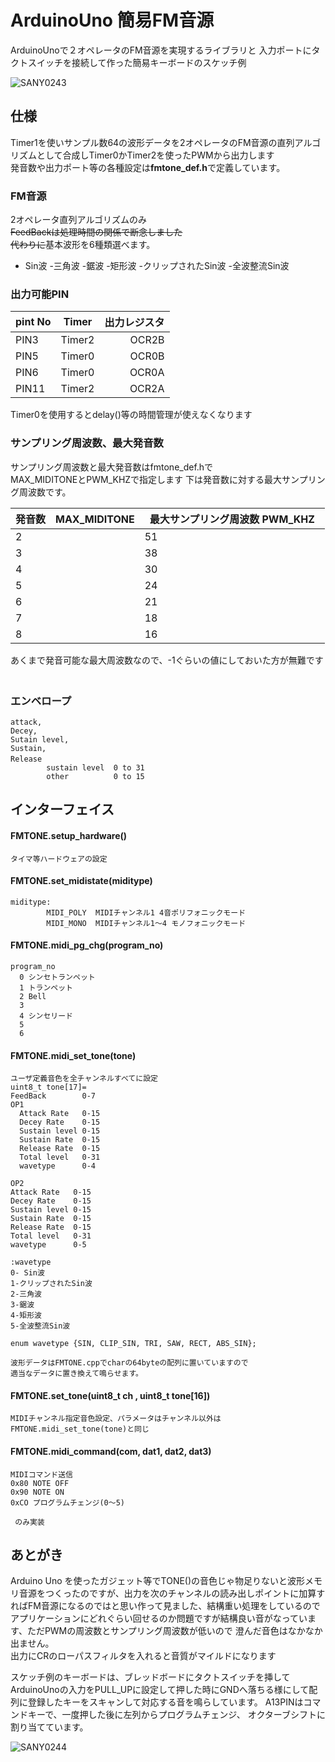 # ArduinoUno  簡易FM音源
ArduinoUnoで２オペレータのFM音源を実現するライブラリと
入力ポートにタクトスイッチを接続して作った簡易キーボードのスケッチ例

![SANY0243](https://user-images.githubusercontent.com/28349102/85951556-bae89f00-b99e-11ea-81ff-e492c51760d5.JPG)

##  仕様

Timer1を使いサンプル数64の波形データを2オペレータのFM音源の直列アルゴリズムとして合成しTimer0かTimer2を使ったPWMから出力します  
発音数や出力ポート等の各種設定は**fmtone_def.h**で定義しています。

### FM音源
2オペレータ直列アルゴリズムのみ  
~~FeedBackは処理時間の関係で断念しました  
代わりに~~基本波形を6種類選べます。
- Sin波
-三角波
-鋸波
-矩形波
-クリップされたSin波
-全波整流Sin波








### 出力可能PIN

|pint No| Timer | 出力レジスタ|
|:--|    --|--:|
|PIN3  |Timer2|  OCR2B|
|PIN5  |Timer0  |OCR0B|
|PIN6  |Timer0  |OCR0A |
|PIN11 |Timer2  |OCR2A  |

Timer0を使用するとdelay()等の時間管理が使えなくなります  
### サンプリング周波数、最大発音数
サンプリング周波数と最大発音数はfmtone_def.hで  
MAX_MIDITONEとPWM_KHZで指定します
下は発音数に対する最大サンプリング周波数です。


|発音数　MAX_MIDITONE|最大サンプリング周波数 PWM_KHZ　|
|      --        |        --              |
|2| 51    |
|3|38|
|4|30|
|5|24|
|6|21|
|7|18|
|8|16|

あくまで発音可能な最大周波数なので、-1ぐらいの値にしておいた方が無難です
 　



### エンベロープ
    attack,
    Decey,
    Sutain level,
    Sustain,
    Release　
            sustain level  0 to 31  
            other          0 to 15

## インターフェイス

#### FMTONE.setup_hardware()
    タイマ等ハードウェアの設定

#### FMTONE.set_midistate(miditype)
    miditype:  
            MIDI_POLY  MIDIチャンネル1 4音ポリフォニックモード
            MIDI_MONO  MIDIチャンネル1～4 モノフォニックモード
#### FMTONE.midi_pg_chg(program_no)
    program_no
      0 シンセトランペット
      1 トランペット
      2 Bell
      3
      4 シンセリード
      5
      6


#### FMTONE.midi_set_tone(tone)
    ユーザ定義音色を全チャンネルすべてに設定
    uint8_t tone[17]=
    FeedBack        0-7
    OP1
      Attack Rate   0-15
      Decey Rate    0-15
      Sustain level 0-15
      Sustain Rate  0-15
      Release Rate  0-15
      Total level   0-31
      wavetype      0-4

    OP2   
    Attack Rate   0-15
    Decey Rate    0-15
    Sustain level 0-15
    Sustain Rate  0-15
    Release Rate  0-15
    Total level   0-31
    wavetype      0-5    

    :wavetype
    0- Sin波
    1-クリップされたSin波
    2-三角波
    3-鋸波
    4-矩形波
    5-全波整流Sin波    

    enum wavetype {SIN, CLIP_SIN, TRI, SAW, RECT, ABS_SIN};  

    波形データはFMTONE.cppでcharの64byteの配列に置いていますので
    適当なデータに置き換えて鳴らせます。

#### FMTONE.set_tone(uint8_t ch , uint8_t tone[16])
    MIDIチャンネル指定音色設定、パラメータはチャンネル以外は
    FMTONE.midi_set_tone(tone)と同じ



#### FMTONE.midi_command(com, dat1, dat2, dat3)
    MIDIコマンド送信
    0x80 NOTE OFF
    0x90 NOTE ON
    0xCO プログラムチェンジ(0～5)

     のみ実装



## あとがき
Arduino Uno を使ったガジェット等でTONE()の音色じゃ物足りないと波形メモリ音源をつくったのですが、出力を次のチャンネルの読み出しポイントに加算すればFM音源になるのではと思い作って見ました、結構重い処理をしているのでアプリケーションにどれぐらい回せるのか問題ですが結構良い音がなっています、ただPWMの周波数とサンプリング周波数が低いので
澄んだ音色はなかなか出ません。  
出力にCRのローパスフィルタを入れると音質がマイルドになります

スケッチ例のキーボードは、ブレッドボードにタクトスイッチを挿して
ArduinoUnoの入力をPULL_UPに設定して押した時にGNDへ落ちる様にして配列に登録したキーをスキャンして対応する音を鳴らしています。
A13PINはコマンドキーで、一度押した後に左列からプログラムチェンジ、
オクターブシフトに割り当てています。

![SANY0244](https://user-images.githubusercontent.com/28349102/85951851-cdfc6e80-b9a0-11ea-8f47-9e4fe3c330a3.JPG)
